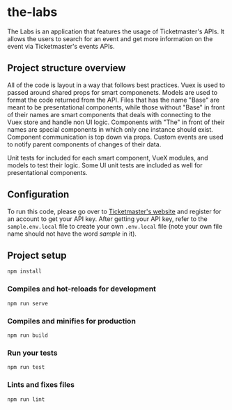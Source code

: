 # the-labs

The Labs is an application that features the usage of Ticketmaster's APIs. It allows the users to search for an event and get more information on the event via Ticketmaster's events APIs.

## Project structure overview

All of the code is layout in a way that follows best practices. Vuex is used to passed around shared props for smart
componenets. Models are used to format the code returned from the API. Files that has the name "Base" are meant to be presentational components, while those without "Base" in front of their names are smart components that deals with connecting to the Vuex store and handle non UI logic. Components with "The" in front of their names are special components in which only one instance should exist. Component communication is top down via props. Custom events are used to notify parent components of changes of their data.

Unit tests for included for each smart component, VueX modules, and models to test their logic. Some UI unit tests are included as well for presentational components.

## Configuration

To run this code, please go over to [Ticketmaster's website](https://developer.ticketmaster.com/) and register for an account to get your API key. After getting your API key, refer to the `sample.env.local` file to create your own `.env.local` file (note your own file name should not have the word _sample_ in it).

## Project setup

```
npm install
```

### Compiles and hot-reloads for development

```
npm run serve
```

### Compiles and minifies for production

```
npm run build
```

### Run your tests

```
npm run test
```

### Lints and fixes files

```
npm run lint
```
